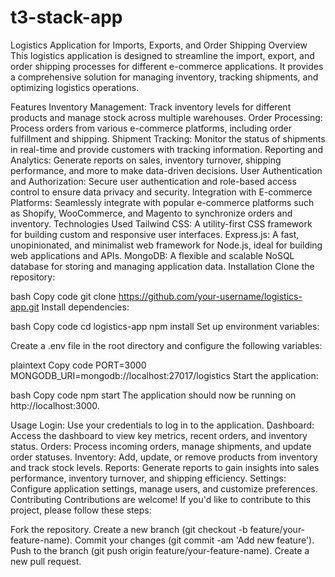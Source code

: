 # t3-stack-app
Logistics Application for Imports, Exports, and Order Shipping
Overview
This logistics application is designed to streamline the import, export, and order shipping processes for different e-commerce applications. It provides a comprehensive solution for managing inventory, tracking shipments, and optimizing logistics operations.

Features
Inventory Management: Track inventory levels for different products and manage stock across multiple warehouses.
Order Processing: Process orders from various e-commerce platforms, including order fulfillment and shipping.
Shipment Tracking: Monitor the status of shipments in real-time and provide customers with tracking information.
Reporting and Analytics: Generate reports on sales, inventory turnover, shipping performance, and more to make data-driven decisions.
User Authentication and Authorization: Secure user authentication and role-based access control to ensure data privacy and security.
Integration with E-commerce Platforms: Seamlessly integrate with popular e-commerce platforms such as Shopify, WooCommerce, and Magento to synchronize orders and inventory.
Technologies Used
Tailwind CSS: A utility-first CSS framework for building custom and responsive user interfaces.
Express.js: A fast, unopinionated, and minimalist web framework for Node.js, ideal for building web applications and APIs.
MongoDB: A flexible and scalable NoSQL database for storing and managing application data.
Installation
Clone the repository:

bash
Copy code
git clone https://github.com/your-username/logistics-app.git
Install dependencies:

bash
Copy code
cd logistics-app
npm install
Set up environment variables:

Create a .env file in the root directory and configure the following variables:

plaintext
Copy code
PORT=3000
MONGODB_URI=mongodb://localhost:27017/logistics
Start the application:

bash
Copy code
npm start
The application should now be running on http://localhost:3000.

Usage
Login: Use your credentials to log in to the application.
Dashboard: Access the dashboard to view key metrics, recent orders, and inventory status.
Orders: Process incoming orders, manage shipments, and update order statuses.
Inventory: Add, update, or remove products from inventory and track stock levels.
Reports: Generate reports to gain insights into sales performance, inventory turnover, and shipping efficiency.
Settings: Configure application settings, manage users, and customize preferences.
Contributing
Contributions are welcome! If you'd like to contribute to this project, please follow these steps:

Fork the repository.
Create a new branch (git checkout -b feature/your-feature-name).
Commit your changes (git commit -am 'Add new feature').
Push to the branch (git push origin feature/your-feature-name).
Create a new pull request.
